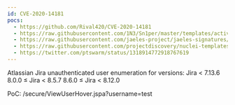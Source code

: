 ```yaml
---
id: CVE-2020-14181
pocs:
  - https://github.com/Rival420/CVE-2020-14181
  - https://raw.githubusercontent.com/1N3/Sn1per/master/templates/active/CVE-2020-14181_-_User_Enumeration_Via_Insecure_Jira_Endpoint.sh
  - https://raw.githubusercontent.com/jaeles-project/jaeles-signatures/master/cves/jira-user-enumeration-cve-2020-14181.yaml
  - https://raw.githubusercontent.com/projectdiscovery/nuclei-templates/master/cves/2020/CVE-2020-14181.yaml
  - https://twitter.com/ptswarm/status/1318914772918767619
---
```

Atlassian Jira unauthenticated user enumeration for versions:
Jira < 7.13.6
8.0.0 ≤ Jira < 8.5.7
8.6.0 ≤ Jira < 8.12.0

PoC: /secure/ViewUserHover.jspa?username=test
